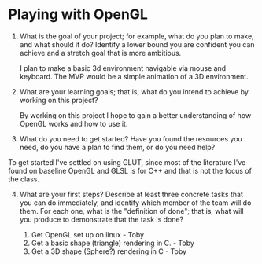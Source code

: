 # Playing with OpenGL

1. What is the goal of your project; for example, what do you plan to make, and what should it do?  Identify a lower bound you are confident you can achieve and a stretch goal that is more ambitious.

   I plan to make a basic 3d environment navigable via mouse and keyboard. The MVP would be a simple animation of a 3D environment.

2. What are your learning goals; that is, what do you intend to achieve by working on this project?

   By working on this project I hope to gain a better understanding of how OpenGL works and how to use it.

3.  What do you need to get started?  Have you found the resources you need, do you have a plan to find them, or do you need help?

   To get started I've settled on using GLUT, since most of the literature I've found on baseline OpenGL and GLSL is for C++ and that is not the focus of the class.

4. What are your first steps?  Describe at least three concrete tasks that you can do immediately, and identify which member of the team will do them.  For each one, what is the "definition of done"; that is, what will you produce to demonstrate that the task is done?

   1. Get OpenGL set up on linux - Toby
   2. Get a basic shape (triangle) rendering in C. - Toby
   3. Get a 3D shape (Sphere?) rendering in C - Toby
